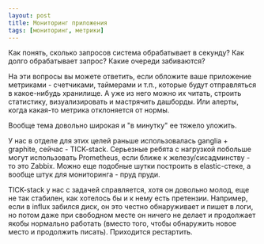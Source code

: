 ```yaml
---
layout: post
title: Мониторинг приложения
tags: [мониторинг, метрики]
---
```

Как понять, сколько запросов система обрабатывает в секунду? Как долго обрабатывает запрос? Какие очереди забиваются? 

На эти вопросы вы можете ответить, если обложите ваше приложение метриками - счетчиками, таймерами и т.п., которые будут отправляться в какое-нибудь хранилище. А уже из него можно их читать, строить статистику, визуализировать и мастрячить дашборды. Или алерты, когда какая-то метрика отклоняется от нормы.

Вообще тема довольно широкая и "в минутку" ее тяжело уложить. 

У нас в отделе для этих целей раньше использовалась ganglia + graphite, сейчас - TICK-stack. Серьезные ребята с нагрузкой побольше могут использовать Prometheus, если ближе к железу/сисадминству - то это Zabbix. Можно еще подобные шутки построить в elastic-стеке, а вообще штук для мониторинга - пруд пруди. 

TICK-stack у нас с задачей справляется, хотя он довольно молод, еще не так стабилен, как хотелось бы и к нему есть претензии. Например, если в influx забился диск, он это честно обнаруживает и пишет в логи, но потом даже при свободном месте он ничего не делает и продолжает якобы нормально работать (вместо того, чтобы обнаружить новое место и продолжить писать). Приходится рестартить.
